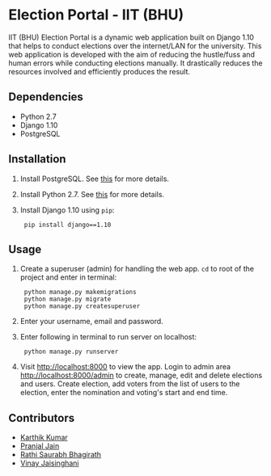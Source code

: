 # Election Portal - IIT (BHU)
IIT (BHU) Election Portal is a dynamic web application built on Django 1.10 that helps to conduct elections over the internet/LAN for the university.
This web application is developed with the aim of reducing the hustle/fuss and human errors while conducting elections manually. It drastically reduces the resources involved and efficiently produces the result.

## Dependencies
- Python 2.7
- Django 1.10
- PostgreSQL

## Installation
1. Install PostgreSQL. See [this](https://www.postgresql.org/docs/9.2/static/installation.html) for more details.
2. Install Python 2.7. See [this](https://docs.python.org/2/using/index.html) for more details.
3. Install Django 1.10 using ``pip``:

        pip install django==1.10
  

## Usage
1. Create a superuser (admin) for handling the web app. `cd` to root of the project and enter in terminal:

        python manage.py makemigrations
        python manage.py migrate
        python manage.py createsuperuser
    
2. Enter your username, email and password.
3. Enter following in terminal to run server on localhost:
        
        python manage.py runserver

4. Visit [http://localhost:8000](http://localhost:8000) to view the app. Login to admin area [http://localhost:8000/admin](http://localhost:8000/admin) to create, manage, edit and delete elections and users. Create election, add voters from the list of users to the election, enter the nomination and voting's start and end time.


## Contributors

  - [Karthik Kumar](https://github.com/codekika)
  - [Pranjal Jain](https://github.com/praran26)
  - [Rathi Saurabh Bhagirath](https://github.com/saurabhrathi12)
  - [Vinay Jaisinghani](https://github.com/vinayjaisinghani)